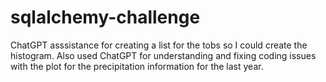 # sqlalchemy-challenge
ChatGPT asssistance for creating a list for the tobs so I could create the histogram. 
Also used ChatGPT for understanding and fixing coding issues with the plot for the precipitation information for the last year.
